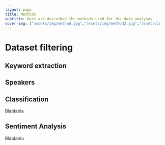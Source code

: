 ```yaml
---
layout: page
title: Methods
subtitle: Here are described the methods used for the data analyses
cover-img: ["assets/img/method.jpg","assets/img/method2.jpg","assets/img/formule.jpg"]
---
```


# Dataset filtering
## Keyword extraction

## Speakers

## Classification
Blablabla

## Sentiment Analysis
Blablablu

